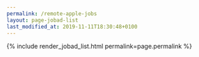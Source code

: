 ```yaml
---
permalink: /remote-apple-jobs
layout: page-jobad-list
last_modified_at: 2019-11-11T18:30:48+0100
---
```

{% include render_jobad_list.html permalink=page.permalink %}
